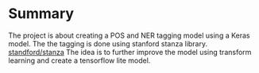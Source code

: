 # Summary

The project is about creating a POS and NER tagging model using a Keras model.
The the tagging is done using stanford stanza library.
 [standford/stanza](https://github.com/stanfordnlp/stanza) 
The idea is to further improve the model using transform learning and create a tensorflow lite model.
